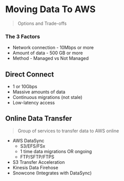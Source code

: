 # Moving Data To AWS
> Options and Trade-offs

### The 3 Factors

* Network connection - 10Mbps or more
* Amount of data - 500 GB or more
* Method - Managed vs Not Managed

## Direct Connect

* 1 or 10Gbps
* Massive amounts of data
* Continuous migrations (not stale)
* Low-latency access


## Online Data Transfer
> Group of services to transfer data to AWS online

* AWS DataSync
  * S3/EFS/FSx
  * 1 time data migrations OR ongoing
  * FTP/SFTP/FTPS
* S3 Transfer Acceleration
* Kinesis Data Firehose
* Snowcone (Integrates with DataSync)

